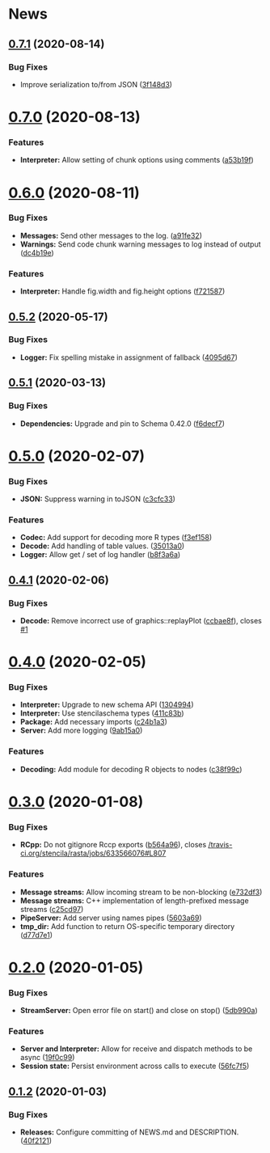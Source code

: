 # News

## [0.7.1](https://github.com/stencila/rasta/compare/v0.7.0...v0.7.1) (2020-08-14)


### Bug Fixes

* Improve serialization to/from JSON ([3f148d3](https://github.com/stencila/rasta/commit/3f148d35f29a6e4b242bf086147e42a3e5064209))

# [0.7.0](https://github.com/stencila/rasta/compare/v0.6.0...v0.7.0) (2020-08-13)


### Features

* **Interpreter:** Allow setting of chunk options using comments ([a53b19f](https://github.com/stencila/rasta/commit/a53b19f403fcad71b6c1df222104a5f27500dc89))

# [0.6.0](https://github.com/stencila/rasta/compare/v0.5.2...v0.6.0) (2020-08-11)


### Bug Fixes

* **Messages:** Send other messages to the log. ([a91fe32](https://github.com/stencila/rasta/commit/a91fe32d43adca2a6cc6976035e4e237b31725c5))
* **Warnings:** Send code chunk warning messages to log instead of output ([dc4b19e](https://github.com/stencila/rasta/commit/dc4b19e2e9e2b5cc49d193d839a3c710956e30db))


### Features

* **Interpreter:** Handle fig.width and fig.height options ([f721587](https://github.com/stencila/rasta/commit/f7215871f8223650117f2f9911d005ac5c8eaca2))

## [0.5.2](https://github.com/stencila/rasta/compare/v0.5.1...v0.5.2) (2020-05-17)


### Bug Fixes

* **Logger:** Fix spelling mistake in assignment of fallback ([4095d67](https://github.com/stencila/rasta/commit/4095d674b1a28a534ae6ea748218433125fcad1b))

## [0.5.1](https://github.com/stencila/rasta/compare/v0.5.0...v0.5.1) (2020-03-13)


### Bug Fixes

* **Dependencies:** Upgrade and pin to Schema 0.42.0 ([f6decf7](https://github.com/stencila/rasta/commit/f6decf7c39591cebee655bc7ff599884d782c734))

# [0.5.0](https://github.com/stencila/rasta/compare/v0.4.1...v0.5.0) (2020-02-07)


### Bug Fixes

* **JSON:** Suppress warning in toJSON ([c3cfc33](https://github.com/stencila/rasta/commit/c3cfc33a0f778e37cc68f350da0d0890223447e5))


### Features

* **Codec:** Add support for decoding more R types ([f3ef158](https://github.com/stencila/rasta/commit/f3ef1580b85edea7e801899879921c0afd672122))
* **Decode:** Add handling of table values. ([35013a0](https://github.com/stencila/rasta/commit/35013a05991a2268b7df38f4dfd49c5660708ca0))
* **Logger:** Allow get / set of log handler ([b8f3a6a](https://github.com/stencila/rasta/commit/b8f3a6abf3d6eaf0869d4338132f2aa6a9385328))

## [0.4.1](https://github.com/stencila/rasta/compare/v0.4.0...v0.4.1) (2020-02-06)


### Bug Fixes

* **Decode:** Remove incorrect use of graphics::replayPlot ([ccbae8f](https://github.com/stencila/rasta/commit/ccbae8f72b207d40d2ac902f5a84fb9d118ecae6)), closes [#1](https://github.com/stencila/rasta/issues/1)

# [0.4.0](https://github.com/stencila/rasta/compare/v0.3.0...v0.4.0) (2020-02-05)


### Bug Fixes

* **Interpreter:** Upgrade to new schema API ([1304994](https://github.com/stencila/rasta/commit/13049946f2a4be0cc3e502e5f87e83ffce2aaebb))
* **Interpreter:** Use stencilaschema types ([411c83b](https://github.com/stencila/rasta/commit/411c83b8ab461334f5f30c11755d4ba52d4489ac))
* **Package:** Add necessary imports ([c24b1a3](https://github.com/stencila/rasta/commit/c24b1a30a02792116fcff88601a889e4902557dc))
* **Server:** Add more logging ([9ab15a0](https://github.com/stencila/rasta/commit/9ab15a09b523b21ed90fc272b1d32eaecb8a6f4d))


### Features

* **Decoding:** Add module for decoding R objects to nodes ([c38f99c](https://github.com/stencila/rasta/commit/c38f99c3dfc1ccab1c5830ba1556e15e68bb46e8))

# [0.3.0](https://github.com/stencila/rasta/compare/v0.2.0...v0.3.0) (2020-01-08)


### Bug Fixes

* **RCpp:** Do not gitignore Rccp exports ([b564a96](https://github.com/stencila/rasta/commit/b564a968970ac8b33d304ce4ce84c1e4a95393a0)), closes [/travis-ci.org/stencila/rasta/jobs/633566076#L807](https://github.com//travis-ci.org/stencila/rasta/jobs/633566076/issues/L807)


### Features

* **Message streams:** Allow incoming stream to be non-blocking ([e732df3](https://github.com/stencila/rasta/commit/e732df3056fb846cc3f3efb6d9f95b45915b9ded))
* **Message streams:** C++ implementation of length-prefixed message streams ([c25cd97](https://github.com/stencila/rasta/commit/c25cd974235f303618a3369134c89471a3177924))
* **PipeServer:** Add server using names pipes ([5603a69](https://github.com/stencila/rasta/commit/5603a69240ae8905bff7dcd5dbfe2dad7d010c1c))
* **tmp_dir:** Add function to return OS-specific temporary directory ([d77d7e1](https://github.com/stencila/rasta/commit/d77d7e179e91082db1518bced9e672a9f6320701))

# [0.2.0](https://github.com/stencila/rasta/compare/v0.1.2...v0.2.0) (2020-01-05)


### Bug Fixes

* **StreamServer:** Open error file on start() and  close on stop() ([5db990a](https://github.com/stencila/rasta/commit/5db990a731d9259bf4247002584f10dc3607d359))


### Features

* **Server and Interpreter:** Allow for receive and dispatch methods to be async ([19f0c99](https://github.com/stencila/rasta/commit/19f0c9904146afccede71a286f405371794b57dd))
* **Session state:** Persist environment across calls to execute ([56fc7f5](https://github.com/stencila/rasta/commit/56fc7f552669d16f7a363d284cc42d8b63632405))


## [0.1.2](https://github.com/stencila/rasta/compare/v0.1.1...v0.1.2) (2020-01-03)


### Bug Fixes

* **Releases:** Configure committing of NEWS.md and DESCRIPTION. ([40f2121](https://github.com/stencila/rasta/commit/40f21217ebae800f3380829448a54a19c8ee915d))

